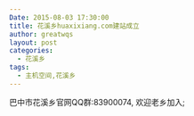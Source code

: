 ```yaml
---
Date: 2015-08-03 17:30:00
title: 花溪乡huaxixiang.com建站成立
author: greatwqs
layout: post
categories:
  - 花溪乡
tags:
  - 主机空间,花溪乡
---
```



<!--more-->

巴中市花溪乡官网QQ群:83900074, 欢迎老乡加入;